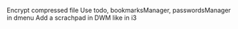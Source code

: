Encrypt compressed file
Use todo, bookmarksManager, passwordsManager in dmenu
Add a scrachpad in DWM like in i3
